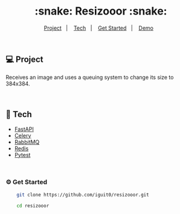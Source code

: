 <h1 align="center">
   :snake: Resizooor :snake:
</h1>

<p align="center">
  <a href="#computer-project">Project</a>&nbsp;&nbsp;&nbsp;|&nbsp;&nbsp;&nbsp;
  <a href="#rocket-tech">Tech</a>&nbsp;&nbsp;&nbsp;|&nbsp;&nbsp;&nbsp;
  <a href="#gear-get-started">Get Started</a>&nbsp;&nbsp;&nbsp;|&nbsp;&nbsp;&nbsp;
  <a href="https://regal-moonbeam-fc06cc.netlify.app/">Demo</a>&nbsp;&nbsp;&nbsp;
</p>

<p align="center">
</p>

<br/>

## :computer: Project
Receives an image and uses a queuing system to change its size to 384x384.

<br/>

## :rocket: Tech

- [FastAPI](https://fastapi.tiangolo.com/)
- [Celery](https://docs.celeryq.dev/en/stable/)
- [RabbitMQ](https://www.rabbitmq.com/)
- [Redis](https://redis.io/)
- [Pytest](https://docs.pytest.org/en/7.2.x/)

<br/>

### :gear: Get Started


```bash
    git clone https://github.com/iguit0/resizooor.git

    cd resizooor
```

